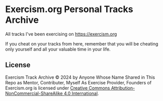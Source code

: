 # Exercism.org Personal Tracks Archive

All tracks I've been exercising on https://exercism.org

If you cheat on your tracks from here, remember that you will be cheating only yourself and all your valuable time in your life.

## License

Exercism Track Archive © 2024 by Anyone Whose Name Shared in This Repo as Mentor, Contributer, Myself As Exercise Provider, Founders of Exercism.org is licensed under [Creative Commons Attribution-NonCommercial-ShareAlike 4.0 International](https://creativecommons.org/licenses/by-nc-sa/4.0/).
